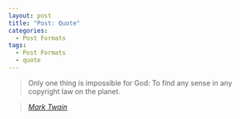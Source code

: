 ```yaml
---
layout: post
title: "Post: Quote"
categories:
  - Post Formats
tags:
  - Post Formats
  - quote
---
```


> Only one thing is impossible for God: To find any sense in any copyright law on the planet.
  
> <cite><a href="https://www.brainyquote.com/quotes/quotes/m/marktwain163473.html">Mark Twain</a></cite>
